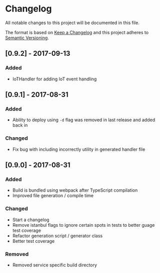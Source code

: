 # Changelog
All notable changes to this project will be documented in this file.

The format is based on [Keep a Changelog](http://keepachangelog.com/en/1.0.0/)
and this project adheres to [Semantic Versioning](http://semver.org/spec/v2.0.0.html).

## [0.9.2] - 2017-09-13
### Added
- IoTHandler for adding IoT event handling

## [0.9.1] - 2017-08-31
### Added
- Ability to deploy using `-d` flag was removed in last release and added back in

### Changed
- Fix bug with including incorrectly utility in generated handler file

## [0.9.0] - 2017-08-31
### Added
- Build is bundled using webpack after TypeScript compilation
- Improved file generation / compile time

### Changed
- Start a changelog
- Remove istanbul flags to ignore certain spots in tests to better guage test coverage
- Refactor generation script / generator class
- Better test coverage

### Removed
- Removed service specific build directory